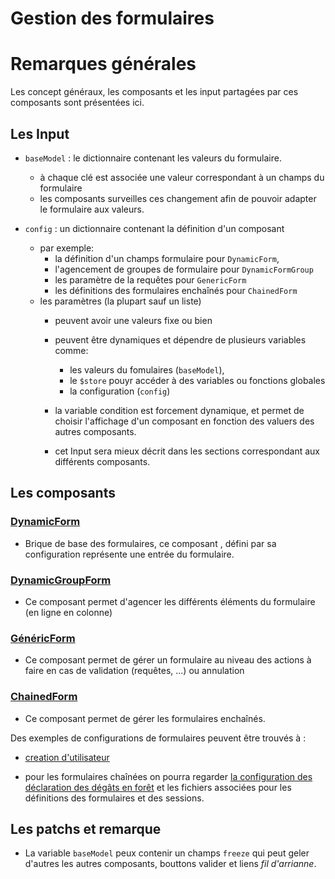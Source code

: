 # Gestion des formulaires

# Remarques générales

Les concept généraux, les composants et les input partagées par ces composants sont présentées ici.



## Les Input

- `baseModel` : le dictionnaire contenant les valeurs du formulaire.
  - à chaque clé est associée une valeur correspondant à un champs du formulaire
  - les composants surveilles ces changement afin de pouvoir adapter le formulaire aux valeurs.

- `config` : un dictionnaire contenant la définition d'un composant
  - par exemple: 
    - la définition d'un champs formulaire pour `DynamicForm`,
    - l'agencement de groupes de formulaire pour `DynamicFormGroup`
    - les paramètre de la requêtes pour `GenericForm`
    - les définitions des formulaires enchaînés pour `ChainedForm`
  - les paramètres (la plupart sauf un liste) 
    - peuvent avoir une valeurs fixe ou bien 
    - peuvent être dynamiques et dépendre de plusieurs variables comme:
      - les valeurs du fomulaires (`baseModel`),
      - le `$store` pouyr accéder à des variables ou fonctions globales
      - la configuration (`config`)
    - la variable condition est forcement dynamique, et permet de choisir l'affichage d'un composant en fonction des valuers des autres composants.

    - cet Input sera mieux décrit dans les sections correspondant aux différents composants.

## Les composants

### [DynamicForm](./dynamic-form.md)
- Brique de base des formulaires, ce composant , défini par sa configuration représente une entrée du formulaire.

### [DynamicGroupForm](./dynamic-form-group.md)
- Ce composant permet d'agencer les différents éléments du formulaire (en ligne en colonne)

### [GénéricForm](./genericForm.md)
- Ce composant permet de gérer un formulaire au niveau des actions à faire en cas de validation (requêtes, ...) ou annulation

### [ChainedForm](./chainedForm.md)
- Ce composant permet de gérer les formulaires enchaînés.

Des exemples de configurations de formulaires peuvent être trouvés à :
- [creation d'utilisateur](../../frontend/src/modules/user/config/form-create-user.js)

- pour les formulaires chaînées on pourra regarder [la configuration des déclaration des dégâts en forêt](../../frontend/src/modules/declaration/config/form-chained-declaration.js) et les fichiers associées pour les définitions des formulaires et des sessions.

## Les patchs et remarque

- La variable `baseModel` peux contenir un champs `freeze` qui peut geler d'autres les autres composants, bouttons valider et liens *fil d'arrianne*.
